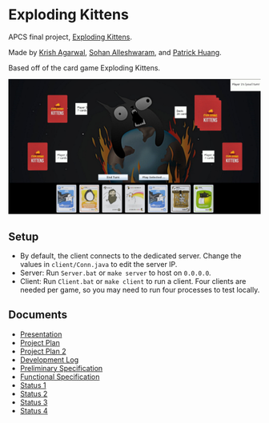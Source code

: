 # Exploding Kittens

APCS final project, [Exploding Kittens][website].

Made by [Krish Agarwal][krish], [Sohan Alleshwaram][sohan], and [Patrick Huang][patrick].

Based off of the card game Exploding Kittens.

![](https://github.com/phuang1024/exploding_kittens/blob/master/game.jpg?raw=true)

## Setup

- By default, the client connects to the dedicated server. Change the values in
  `client/Conn.java` to edit the server IP.
- Server: Run `Server.bat` or `make server` to host on `0.0.0.0`.
- Client: Run `Client.bat` or `make client` to run a client. Four clients are needed per
  game, so you may need to run four processes to test locally.

## Documents

- [Presentation][pres]
- [Project Plan][plan]
- [Project Plan 2][plan2]
- [Development Log][log]
- [Preliminary Specification][prespec]
- [Functional Specification][funcspec]
- [Status 1][status1]
- [Status 2][status2]
- [Status 3][status3]
- [Status 4][status4]

[krish]: https://github.com/PeaceOfPi
[sohan]: https://github.com/The-Senate-I-Am
[patrick]: https://github.com/phuang1024
[website]: https://phuang1024.github.io/exploding_kittens

[pres]: https://docs.google.com/presentation/d/1i9qFDHsO1hf4qcFBTOVqJkuwdQqApKoKJgf6aWsqb6o/edit
[plan]: https://docs.google.com/document/d/1rDaI5UAvqenxh-LWBQs2AzlWNK6Z7GmnznJzaIbuahk/edit
[plan2]: https://docs.google.com/document/d/18BwTRArXQWbsAFNUk7qnnAUCDr6Mzr7VFK0VlpZ6GKI/edit
[log]: https://docs.google.com/spreadsheets/d/1VXx8HSI8Y5XnvEY8kNBSwnqh1oGYHA-f_DhMGOo9ZBw/edit
[prespec]: https://docs.google.com/document/d/14mqB1wJuGPGG3EtkzMkzz--yU32WSN3K9Q9yJ2cViCw/edit
[funcspec]: https://docs.google.com/document/d/1zwGd_B4Nhe_ovYMjJYzFe44GBfl3zPYpfVOcQJgStZg/edit
[status1]: https://docs.google.com/document/d/1RXlwJdIKyoog3nET3ZA4zZ_YZPVo4bSFNghOlZKJino/edit
[status2]: https://docs.google.com/document/d/1r5E206kdzHZfNPTFOFWWfcb5BlS2sQur1PVCSk-Db7c/edit
[status3]: https://docs.google.com/document/d/10SUC6dgwwgNeH7EaX-mSlnpvz8Gh4nYGYz3Uvylbydg/edit
[status4]: https://docs.google.com/document/d/1_33dcDZuAY4Nf7AuVLwAaifzuD-OWIe9v4x_dd93mL0/edit
